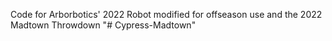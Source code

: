 Code for Arborbotics' 2022 Robot modified for offseason use and the 2022 Madtown Throwdown
"# Cypress-Madtown" 

